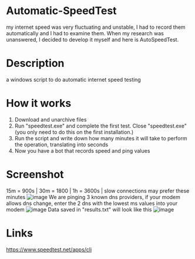 # Automatic-SpeedTest
my internet speed was very fluctuating and unstable, I had to record them automatically and I had to examine them. When my research was unanswered, I decided to develop it myself and here is AutoSpeedTest.

# Description
a windows script to do automatic internet speed testing

# How it works
1. Download and unarchive files 
2. Run "speedtest.exe" and complete the first test. Close "speedtest.exe" (you only need to do this on the first installation.)
3. Run the script and write down how many minutes it will take to perform the operation, translating into seconds
4. Now you have a bot that records speed and ping values

# Screenshot
15m = 900s | 30m = 1800 | 1h = 3600s | slow connections may prefer these minutes
![image](https://user-images.githubusercontent.com/109820430/212128844-448e0326-68f5-4d9a-b04e-956f4753b77a.png)
We are pinging 3 known dns providers, if your modem allows dns change, enter the 2 dns with the lowest ms values into your modem
![image](https://user-images.githubusercontent.com/109820430/212129088-adc1f0cc-8837-422a-87cb-5e4f1d1e366e.png)
Data saved in "results.txt" will look like this
![image](https://user-images.githubusercontent.com/109820430/212130399-040a95a7-e876-439d-b5be-a83f398d75f1.png)

# Links
https://www.speedtest.net/apps/cli

